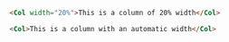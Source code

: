 ```html
<Col width="20%">This is a column of 20% width</Col>
```

```html
<Col>This is a column with an automatic width</Col>
```
